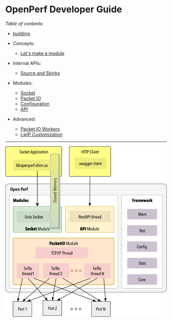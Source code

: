 

# OpenPerf Developer Guide

*Table of contents:*

* [building](building.md)

* Concepts:
    - [Let's make a module](module-creation.md)

* Internal APIs:
    - [Source and Skinks](internal-api.md)

* Modules:
    - [Socket](module-socket.md)
    - [Packet IO](module-packetio.md)
    - [Configuration](configuration.md)
    - [API](module-api.md)

* Advanced:
    - [Packet IO Workers](module-packetio-workers.md)
    - [LwIP Customization](module-packetio-lwip.md)

---

![OpenPerf components](../images/block_diagram.png)
